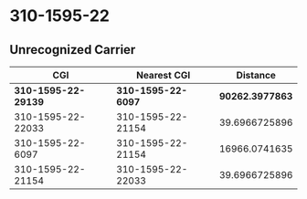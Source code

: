 # 310-1595-22
## Unrecognized Carrier


| CGI | Nearest CGI | Distance |
|-----|-------------|----------|
| **310-1595-22-29139** | **310-1595-22-6097** | **90262.3977863** |
| 310-1595-22-22033 | 310-1595-22-21154 | 39.6966725896 |
| 310-1595-22-6097 | 310-1595-22-21154 | 16966.0741635 |
| 310-1595-22-21154 | 310-1595-22-22033 | 39.6966725896 |
